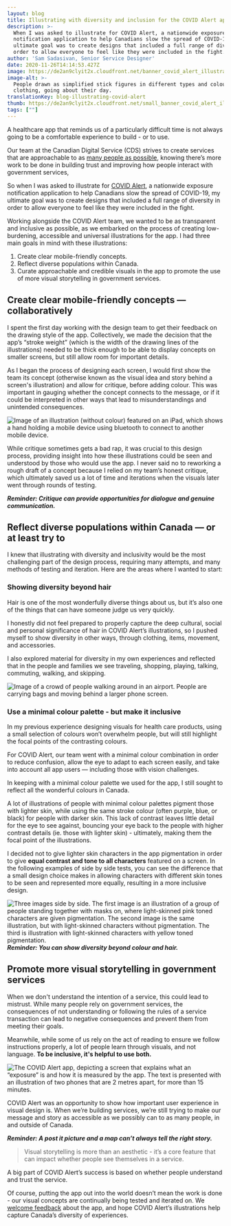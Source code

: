 ```yaml
---
layout: blog
title: Illustrating with diversity and inclusion for the COVID Alert app
description: >-
  When I was asked to illustrate for COVID Alert, a nationwide exposure
  notification application to help Canadians slow the spread of COVID-19, my
  ultimate goal was to create designs that included a full range of diversity in
  order to allow everyone to feel like they were included in the fight.
author: 'Sam Sadasivan, Senior Service Designer'
date: 2020-11-26T14:14:53.427Z
image: https://de2an9clyit2x.cloudfront.net/banner_covid_alert_illustration_7da49c6dc3.jpg
image-alt: >-
  People drawn as simplified stick figures in different types and coloured
  clothing, going about their day.
translationKey: blog-illustrating-covid-alert
thumb: https://de2an9clyit2x.cloudfront.net/small_banner_covid_alert_illustration_7da49c6dc3.jpg
tags: [""]
---
```

A healthcare app that reminds us of a particularly difficult time is not always going to be a comfortable experience to build - or to use.

Our team at the Canadian Digital Service (CDS) strives to create services that are approachable to as [many people as possible](https://digital.canada.ca/2020/10/02/building-an-effective-exposure-notification-service-like-covid-alert/), knowing there’s more work to be done in building trust and improving how people interact with government services,

So when I was asked to illustrate for [COVID Alert](https://www.canada.ca/en/public-health/services/diseases/coronavirus-disease-covid-19/covid-alert.html), a nationwide exposure notification application to help Canadians slow the spread of COVID-19, my ultimate goal was to create designs that included a full range of diversity in order to allow everyone to feel like they were included in the fight.

Working alongside the COVID Alert team, we wanted to be as transparent and inclusive as possible, as we embarked on the process of creating low-burdening, accessible and universal illustrations for the app. I had three main goals in mind with these illustrations:

1. Create clear mobile-friendly concepts.
2. Reflect diverse populations within Canada.
3. Curate approachable and credible visuals in the app to promote the use of more visual storytelling in government services.

## Create clear mobile-friendly concepts — collaboratively

I spent the first day working with the design team to get their feedback on the drawing style of the app. Collectively, we made the decision that the app’s “stroke weight” (which is the width of the drawing lines of the illustrations) needed to be thick enough to be able to display concepts on smaller screens, but still allow room for important details.

As I began the process of designing each screen, I would first show the team its concept (otherwise known as the visual idea and story behind a screen's illustration) and allow for critique, before adding colour. This was important in gauging whether the concept connects to the message, or if it could be interpreted in other ways that lead to misunderstandings and unintended consequences.

![Image of an illustration (without colour) featured on an iPad, which shows a hand holding a mobile device using bluetooth to connect to another mobile device.](https://de2an9clyit2x.cloudfront.net/covid_alert_illustration1_42b9139b04.jpg)

While critique sometimes gets a bad rap, it was crucial to this design process, providing insight into how these illustrations could be seen and understood by those who would use the app. I never said no to reworking a rough draft of a concept because I relied on my team’s honest critique, which ultimately saved us a lot of time and iterations when the visuals later went through rounds of testing.

***Reminder: Critique can provide opportunities for dialogue and genuine communication.***

## Reflect diverse populations within Canada — or at least try to

I knew that illustrating with diversity and inclusivity would be the most challenging part of the design process, requiring many attempts, and many methods of testing and iteration. Here are the areas where I wanted to start:

### Showing diversity beyond hair

Hair is one of the most wonderfully diverse things about us, but it’s also one of the things that can have someone judge us very quickly.

I honestly did not feel prepared to properly capture the deep cultural, social and personal significance of hair in COVID Alert’s illustrations, so I pushed myself to show diversity in other ways, through clothing, items, movement, and accessories.

I also explored material for diversity in my own experiences and reflected that in the people and families we see traveling, shopping, playing, talking, commuting, walking, and skipping.

![Image of a crowd of people walking around in an airport. People are carrying bags and moving behind a larger phone screen.](https://de2an9clyit2x.cloudfront.net/covid_alert_illustration2_aa1499dea8.jpg)

### Use a minimal colour palette - but make it inclusive

In my previous experience designing visuals for health care products, using a small selection of colours won’t overwhelm people, but will still highlight the focal points of the contrasting colours.

For COVID Alert, our team went with a minimal colour combination in order to reduce confusion, allow the eye to adapt to each screen easily, and take into account all app users — including those with vision challenges.

In keeping with a minimal colour palette we used for the app, I still sought to reflect all the wonderful colours in Canada.

A lot of illustrations of people with minimal colour palettes pigment those with lighter skin, while using the same stroke colour (often purple, blue, or black) for people with darker skin. This lack of contrast leaves little detail for the eye to see against, bouncing your eye back to the people with higher contrast details (ie. those with lighter skin) - ultimately, making them the focal point of the illustrations.

I decided not to give lighter skin characters in the app pigmentation in order to give **equal contrast and tone to all characters** featured on a screen. In the following examples of side by side tests, you can see the difference that a small design choice makes in allowing characters with different skin tones to be seen and represented more equally, resulting in a more inclusive design.

![Three images side by side. The first image is an illustration of a group of people standing together with masks on, where light-skinned pink toned characters are given pigmentation. The second image is the same illustration, but with light-skinned characters without pigmentation. The third is illustration with light-skinned characters with yellow toned pigmentation.](https://de2an9clyit2x.cloudfront.net/covid_alert_illustration3_4c71e0d32d.png)
***Reminder: You can show diversity beyond colour and hair.***

## Promote more visual storytelling in government services

When we don't understand the intention of a service, this could lead to mistrust. While many people rely on government services, the consequences of not understanding or following the rules of a service transaction can lead to negative consequences and prevent them from meeting their goals.

Meanwhile, while some of us rely on the act of reading to ensure we follow instructions properly, a lot of people learn through visuals, and not language.  **To be inclusive, it's helpful to use both.**

![The COVID Alert app, depicting a screen that explains what an “exposure” is and how it is measured by the app. The text is presented with an illustration of two phones that are 2 metres apart, for more than 15 minutes.](https://de2an9clyit2x.cloudfront.net/covid_alert_illustration4_en_86cfb6fad1.jpg)

COVID Alert was an opportunity to show how important user experience in visual design is. When we’re building services, we’re still trying to make our message and story as accessible as we possibly can to as many people, in and outside of Canada.

***Reminder: A post it picture and a map can’t always tell the right story.***

> Visual storytelling is more than an aesthetic - it’s a core feature that can impact whether people see themselves in a service.

A big part of COVID Alert’s success is based on whether people understand and trust the service.

Of course, putting the app out into the world doesn’t mean the work is done - our visual concepts are continually being tested and iterated on. We [welcome feedback](mailto:cds-snc@servicecanada.gc.ca) about the app, and hope COVID Alert’s illustrations help capture Canada’s diversity of experiences.


